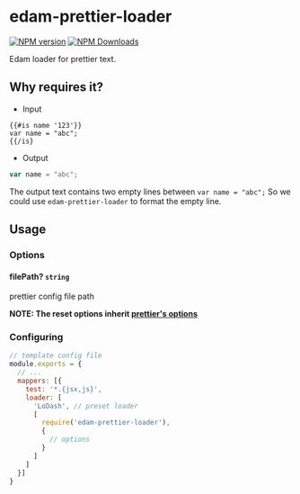 # edam-prettier-loader
[![NPM version](https://img.shields.io/npm/v/edam-prettier-loader.svg?style=flat-square)](https://www.npmjs.com/package/edam-prettier-loader)
[![NPM Downloads](https://img.shields.io/npm/dm/edam-prettier-loader.svg?style=flat-square&maxAge=43200)](https://www.npmjs.com/package/edam-prettier-loader)

Edam loader for prettier text.

## Why requires it?

* Input

```handlebar
{{#is name '123'}}
var name = "abc";
{{/is}
```

* Output

```javascript
var name = "abc";
```

The output text contains two empty lines between `var name = "abc";`
So we could use `edam-prettier-loader` to format the empty line.

## Usage


### Options
#### filePath? `string`
prettier config file path

**NOTE: The reset options inherit [prettier's options](https://prettier.io/docs/en/options.html#docsNav)**

### Configuring
```javascript
// template config file
module.exports = {
  // ...
  mappers: [{
    test: '*.{jsx,js}',
    loader: [
      'LoDash', // preset loader
      [
        require('edam-prettier-loader'),
        {
          // options
        }
      ]
    ]
  }]
}
```
